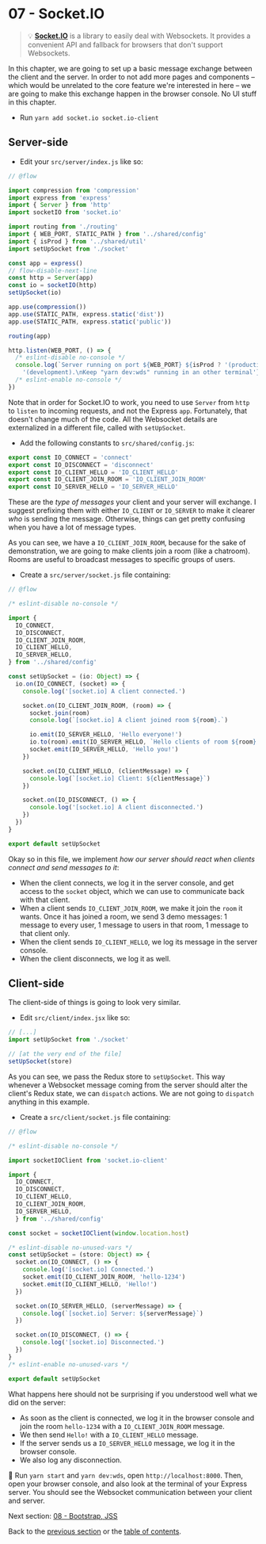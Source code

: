 # 07 - Socket.IO

> 💡 **[Socket.IO](https://github.com/socketio/socket.io)** is a library to easily deal with Websockets. It provides a convenient API and fallback for browsers that don't support Websockets.

In this chapter, we are going to set up a basic message exchange between the client and the server. In order to not add more pages and components – which would be unrelated to the core feature we're interested in here – we are going to make this exchange happen in the browser console. No UI stuff in this chapter.

- Run `yarn add socket.io socket.io-client`

## Server-side

- Edit your `src/server/index.js` like so:

```js
// @flow

import compression from 'compression'
import express from 'express'
import { Server } from 'http'
import socketIO from 'socket.io'

import routing from './routing'
import { WEB_PORT, STATIC_PATH } from '../shared/config'
import { isProd } from '../shared/util'
import setUpSocket from './socket'

const app = express()
// flow-disable-next-line
const http = Server(app)
const io = socketIO(http)
setUpSocket(io)

app.use(compression())
app.use(STATIC_PATH, express.static('dist'))
app.use(STATIC_PATH, express.static('public'))

routing(app)

http.listen(WEB_PORT, () => {
  /* eslint-disable no-console */
  console.log(`Server running on port ${WEB_PORT} ${isProd ? '(production)' :
    '(development).\nKeep "yarn dev:wds" running in an other terminal'}.`)
  /* eslint-enable no-console */
})
```

Note that in order for Socket.IO to work, you need to use `Server` from `http` to `listen` to incoming requests, and not the Express `app`. Fortunately, that doesn't change much of the code. All the Websocket details are externalized in a different file, called with `setUpSocket`.

- Add the following constants to `src/shared/config.js`:

```js
export const IO_CONNECT = 'connect'
export const IO_DISCONNECT = 'disconnect'
export const IO_CLIENT_HELLO = 'IO_CLIENT_HELLO'
export const IO_CLIENT_JOIN_ROOM = 'IO_CLIENT_JOIN_ROOM'
export const IO_SERVER_HELLO = 'IO_SERVER_HELLO'
```

These are the *type of messages* your client and your server will exchange. I suggest prefixing them with either `IO_CLIENT` or `IO_SERVER` to make it clearer *who* is sending the message. Otherwise, things can get pretty confusing when you have a lot of message types.

As you can see, we have a `IO_CLIENT_JOIN_ROOM`, because for the sake of demonstration, we are going to make clients join a room (like a chatroom). Rooms are useful to broadcast messages to specific groups of users.

- Create a `src/server/socket.js` file containing:

```js
// @flow

/* eslint-disable no-console */

import {
  IO_CONNECT,
  IO_DISCONNECT,
  IO_CLIENT_JOIN_ROOM,
  IO_CLIENT_HELLO,
  IO_SERVER_HELLO,
} from '../shared/config'

const setUpSocket = (io: Object) => {
  io.on(IO_CONNECT, (socket) => {
    console.log('[socket.io] A client connected.')

    socket.on(IO_CLIENT_JOIN_ROOM, (room) => {
      socket.join(room)
      console.log(`[socket.io] A client joined room ${room}.`)

      io.emit(IO_SERVER_HELLO, 'Hello everyone!')
      io.to(room).emit(IO_SERVER_HELLO, `Hello clients of room ${room}!`)
      socket.emit(IO_SERVER_HELLO, 'Hello you!')
    })

    socket.on(IO_CLIENT_HELLO, (clientMessage) => {
      console.log(`[socket.io] Client: ${clientMessage}`)
    })

    socket.on(IO_DISCONNECT, () => {
      console.log('[socket.io] A client disconnected.')
    })
  })
}

export default setUpSocket
```

Okay so in this file, we implement *how our server should react when clients connect and send messages to it*:

- When the client connects, we log it in the server console, and get access to the `socket` object, which we can use to communicate back with that client.
- When a client sends `IO_CLIENT_JOIN_ROOM`, we make it join the `room` it wants. Once it has joined a room, we send 3 demo messages: 1 message to every user, 1 message to users in that room, 1 message to that client only.
- When the client sends `IO_CLIENT_HELLO`, we log its message in the server console.
- When the client disconnects, we log it as well.

## Client-side

The client-side of things is going to look very similar.

- Edit `src/client/index.jsx` like so:

```js
// [...]
import setUpSocket from './socket'

// [at the very end of the file]
setUpSocket(store)
```

As you can see, we pass the Redux store to `setUpSocket`. This way whenever a Websocket message coming from the server should alter the client's Redux state, we can `dispatch` actions. We are not going to `dispatch` anything in this example.

- Create a `src/client/socket.js` file containing:

```js
// @flow

/* eslint-disable no-console */

import socketIOClient from 'socket.io-client'

import {
  IO_CONNECT,
  IO_DISCONNECT,
  IO_CLIENT_HELLO,
  IO_CLIENT_JOIN_ROOM,
  IO_SERVER_HELLO,
  } from '../shared/config'

const socket = socketIOClient(window.location.host)

/* eslint-disable no-unused-vars */
const setUpSocket = (store: Object) => {
  socket.on(IO_CONNECT, () => {
    console.log('[socket.io] Connected.')
    socket.emit(IO_CLIENT_JOIN_ROOM, 'hello-1234')
    socket.emit(IO_CLIENT_HELLO, 'Hello!')
  })

  socket.on(IO_SERVER_HELLO, (serverMessage) => {
    console.log(`[socket.io] Server: ${serverMessage}`)
  })

  socket.on(IO_DISCONNECT, () => {
    console.log('[socket.io] Disconnected.')
  })
}
/* eslint-enable no-unused-vars */

export default setUpSocket
```

What happens here should not be surprising if you understood well what we did on the server:

- As soon as the client is connected, we log it in the browser console and join the room `hello-1234` with a `IO_CLIENT_JOIN_ROOM` message.
- We then send `Hello!` with a `IO_CLIENT_HELLO` message.
- If the server sends us a `IO_SERVER_HELLO` message, we log it in the browser console.
- We also log any disconnection.

🏁 Run `yarn start` and `yarn dev:wds`, open `http://localhost:8000`. Then, open your browser console, and also look at the terminal of your Express server. You should see the Websocket communication between your client and server.

Next section: [08 - Bootstrap, JSS](/tutorial/08-bootstrap-jss)

Back to the [previous section](/tutorial/06-react-router-ssr-helmet) or the [table of contents](https://github.com/verekia/js-stack-from-scratch#table-of-contents).
